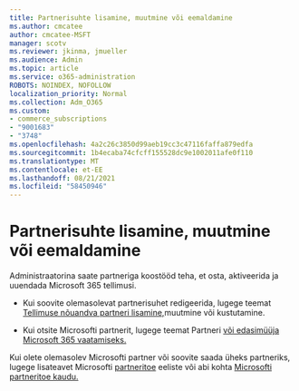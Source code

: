 ```yaml
---
title: Partnerisuhte lisamine, muutmine või eemaldamine
ms.author: cmcatee
author: cmcatee-MSFT
manager: scotv
ms.reviewer: jkinma, jmueller
ms.audience: Admin
ms.topic: article
ms.service: o365-administration
ROBOTS: NOINDEX, NOFOLLOW
localization_priority: Normal
ms.collection: Adm_O365
ms.custom:
- commerce_subscriptions
- "9001683"
- "3748"
ms.openlocfilehash: 4a2c26c3850d99aeb19cc3c47116faffa879edfa
ms.sourcegitcommit: 1b4ecaba74cfcff155528dc9e1002011afe0f110
ms.translationtype: MT
ms.contentlocale: et-EE
ms.lasthandoff: 08/21/2021
ms.locfileid: "58450946"
---
```

# <a name="add-change-or-remove-a-partner-relationship"></a>Partnerisuhte lisamine, muutmine või eemaldamine

Administraatorina saate partneriga koostööd teha, et osta, aktiveerida ja uuendada Microsoft 365 tellimusi. 

- Kui soovite olemasolevat partnerisuhet redigeerida, lugege teemat [Tellimuse nõuandva partneri lisamine,](https://docs.microsoft.com/microsoft-365/admin/misc/add-partner)muutmine või kustutamine.

- Kui otsite Microsofti partnerit, lugege teemat Partneri [või edasimüüja Microsoft 365 vaatamiseks.](https://docs.microsoft.com/microsoft-365/admin/manage/find-your-partner-or-reseller)

Kui olete olemasolev Microsofti partner või soovite saada üheks partneriks, lugege lisateavet Microsofti [partneritoe](https://support.microsoft.com/help/4499930/partner-center-overview) eeliste või abi kohta [Microsofti partneritoe kaudu.](https://aka.ms/partnersupport)
